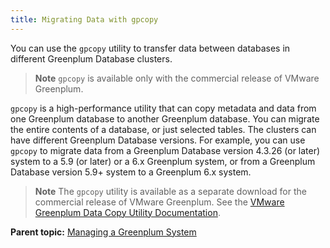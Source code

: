 ```yaml
---
title: Migrating Data with gpcopy 
---
```


You can use the `gpcopy` utility to transfer data between databases in different Greenplum Database clusters.

> **Note** `gpcopy` is available only with the commercial release of VMware Greenplum.

`gpcopy` is a high-performance utility that can copy metadata and data from one Greenplum database to another Greenplum database. You can migrate the entire contents of a database, or just selected tables. The clusters can have different Greenplum Database versions. For example, you can use `gpcopy` to migrate data from a Greenplum Database version 4.3.26 \(or later\) system to a 5.9 \(or later\) or a 6.x Greenplum system, or from a Greenplum Database version 5.9+ system to a Greenplum 6.x system.

> **Note** The `gpcopy` utility is available as a separate download for the commercial release of VMware Greenplum. See the [VMware Greenplum Data Copy Utility Documentation](https://docs.vmware.com/en/VMware-Tanzu-Greenplum-Data-Copy-Utility/index.html).

**Parent topic:** [Managing a Greenplum System](../managing/partII.html)


